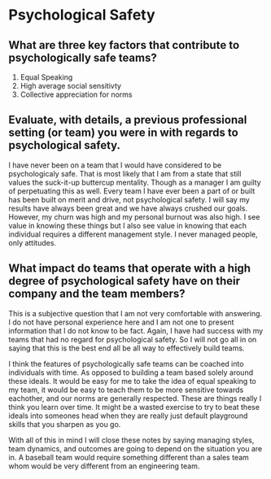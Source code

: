 # Psychological Safety

## What are three key factors that contribute to psychologically safe teams?

1. Equal Speaking
2. High average social sensitivty
3. Collective appreciation for norms

## Evaluate, with details, a previous professional setting (or team) you were in with regards to psychological safety.

I have never been on a team that I would have considered to be psychologicaly safe. That is most likely that I am from a state that still values the suck-it-up buttercup mentality. Though as a manager I am guilty of perpetuating this as well. Every team I have ever been a part of or built has been built on merit and drive, not psychological safety. I will say my results have always been great and we have always crushed our goals. However, my churn was high and my personal burnout was also high. I see value in knowing these things but I also see value in knowing that each individual requires a different management style. I never managed people, only attitudes.

## What impact do teams that operate with a high degree of psychological safety have on their company and the team members?

This is a subjective question that I am not very comfortable with answering. I do not have personal experience here and I am not one to present information that I do not know to be fact. Again, I have had success with my teams that had no regard for psychological safety. So I will not go all in on saying that this is the best end all be all way to effectively build teams.

I think the features of psychologically safe teams can be coached into individuals with time. As opposed to building a team based solely around these ideals. It would be easy for me to take the idea of equal speaking to my team, it would be easy to teach them to be more sensitive towards eachother, and our norms are generally respected. These are things really I think you learn over time. It might be a wasted exercise to try to beat these ideals into someones head when they are really just default playground skills that you sharpen as you go.

With all of this in mind I will close these notes by saying managing styles, team dynamics, and outcomes are going to depend on the situation you are in. A baseball team would require something different than a sales team whom would be very different from an engineering team.
